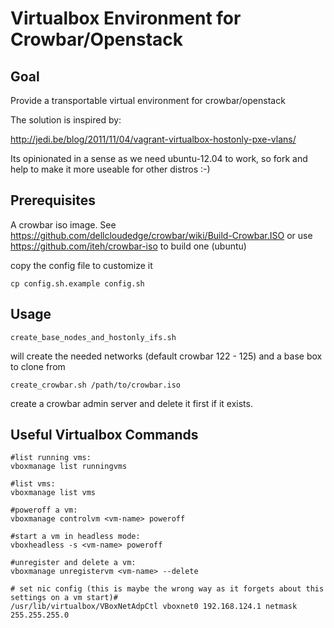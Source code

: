 # Virtualbox Environment for Crowbar/Openstack #

## Goal ##


Provide a transportable virtual environment for crowbar/openstack

The solution is inspired by:

http://jedi.be/blog/2011/11/04/vagrant-virtualbox-hostonly-pxe-vlans/ 

Its opinionated in a sense as we need ubuntu-12.04 to work, so fork and help to make it more useable for other distros :-)

## Prerequisites ##

A crowbar iso image. See https://github.com/dellcloudedge/crowbar/wiki/Build-Crowbar.ISO or use https://github.com/iteh/crowbar-iso to build one (ubuntu) 

copy the config file to customize it 

```
cp config.sh.example config.sh
```

## Usage ##

```
create_base_nodes_and_hostonly_ifs.sh
```

will create the needed networks (default crowbar 122 - 125) and a base box to clone from

```
create_crowbar.sh /path/to/crowbar.iso
```              

create a crowbar admin server and delete it first if it exists.  

## Useful Virtualbox Commands ##

```
#list running vms:
vboxmanage list runningvms

#list vms:
vboxmanage list vms

#poweroff a vm:
vboxmanage controlvm <vm-name> poweroff

#start a vm in headless mode:
vboxheadless -s <vm-name> poweroff

#unregister and delete a vm:
vboxmanage unregistervm <vm-name> --delete  

# set nic config (this is maybe the wrong way as it forgets about this settings on a vm start)#
/usr/lib/virtualbox/VBoxNetAdpCtl vboxnet0 192.168.124.1 netmask 255.255.255.0

```
